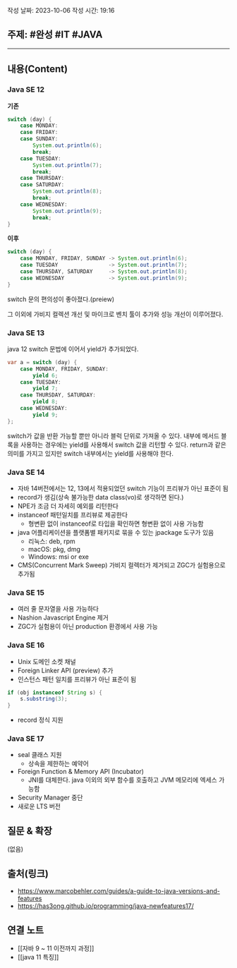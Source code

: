 
작성 날짜: 2023-10-06
작성 시간: 19:16

## 주제: #완성  #IT #JAVA 

----
## 내용(Content)

### Java SE 12

**기존**
```java
switch (day) {
    case MONDAY:
    case FRIDAY:
    case SUNDAY:
        System.out.println(6);
        break;
    case TUESDAY:
        System.out.println(7);
        break;
    case THURSDAY:
    case SATURDAY:
        System.out.println(8);
        break;
    case WEDNESDAY:
        System.out.println(9);
        break;
}
```

**이후**
```java
switch (day) {
    case MONDAY, FRIDAY, SUNDAY -> System.out.println(6);
    case TUESDAY                -> System.out.println(7);
    case THURSDAY, SATURDAY     -> System.out.println(8);
    case WEDNESDAY              -> System.out.println(9);
}
```
switch 문의 편의성이 좋아졌다.(preiew)

그 이외에 가비지 컬렉션 개선 및 마이크로 벤치 툴이 추가와 성능 개선이 이루어졌다.
### Java SE 13

java 12 switch 문법에 이어서 yield가 추가되었다.

```java
var a = switch (day) {
    case MONDAY, FRIDAY, SUNDAY:
        yield 6;
    case TUESDAY:
        yield 7;
    case THURSDAY, SATURDAY:
        yield 8;
    case WEDNESDAY:
        yield 9;
};
```

switch가 값을 반환 가능할 뿐만 아니라 블럭 단위로 가져올 수 있다.
내부에 메서드 블록을 사용하는 경우에는 yield를 사용해서 switch 값을 리턴할 수 있다.
return과 같은 의미를 가지고 있지만 switch 내부에서는 yield를 사용해야 한다.

### Java SE 14

- 자바 14버전에서는 12, 13에서 적용되었던 switch 기능이 프리뷰가 아닌 표준이 됨
- record가 생김(상속 불가능한 data class(vo)로 생각하면 된다.)
- NPE가 조금 더 자세히 예외를 리턴한다
- instanceof 패턴일치를 프리뷰로 제공한다
	- 형변환 없이 instanceof로 타입을 확인하면 형변환 없이 사용 가능함
- java 어플리케이션을 플랫폼별 패키지로 묶을 수 있는 jpackage 도구가 있음
	- 리눅스: deb, rpm
	- macOS: pkg, dmg
	- Windows: msi or exe
- CMS(Concurrent Mark Sweep) 가비지 컬렉터가 제거되고 ZGC가 실험용으로 추가됨

### Java SE 15

- 여러 줄 문자열을 사용 가능하다
- Nashion Javascript Engine 제거
- ZGC가 실험용이 아닌 production 환경에서 사용 가능


### Java SE 16
-  Unix 도메인 소켓 채널
- Foreign Linker API (preview) 추가
- 인스턴스 패턴 일치를 프리뷰가 아닌 표준이 됨
```java
if (obj instanceof String s) {
	s.substring(3);
}
```
- record 정식 지원
### Java SE 17

- seal 클래스 지원
	- 상속을 제한하는 예약어
- Foreign Function & Memory API (Incubator)
	- JNI를 대체한다. java 이외의 외부 함수를 호출하고 JVM 메모리에 엑세스 가능함
- Security Manager 중단
- 새로운 LTS 버전
## 질문 & 확장

(없음)

## 출처(링크)
- https://www.marcobehler.com/guides/a-guide-to-java-versions-and-features
- https://has3ong.github.io/programming/java-newfeatures17/
## 연결 노트
- [[자바 9 ~ 11 이전까지 과정]]
- [[java 11 특징]]









